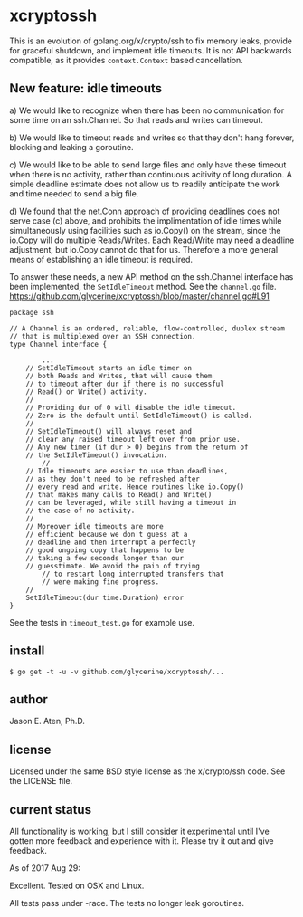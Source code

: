 # xcryptossh

This is an evolution of golang.org/x/crypto/ssh to fix memory leaks, provide for graceful shutdown, and implement idle timeouts. It is not API backwards compatible, as it provides `context.Context` based cancellation.

New feature: idle timeouts
--------------------------


a) We would like to recognize when there has been no communication for some time
   on an ssh.Channel. So that reads and writes can timeout.

b) We would like to timeout reads and writes so that they don't hang forever,
   blocking and leaking a goroutine.

c) We would like to be able to send large files and only have these timeout when
   there is no activity, rather than continuous acitivity of long duration.
   A simple deadline estimate does not allow us to readily anticipate the
   work and time needed to send a big file.

d) We found that the net.Conn approach of providing deadlines does not
   serve case (c) above, and prohibits the implimentation of idle
   times while simultaneously using facilities such as io.Copy() on
   the stream, since the io.Copy will do multiple Reads/Writes. Each
   Read/Write may need a deadline adjustment, but io.Copy cannot do
   that for us. Therefore a more general means of establishing an
   idle timeout is required.

To answer these needs, a new API method on the ssh.Channel interface has been implemented,
the `SetIdleTimeout` method. See the `channel.go` file. https://github.com/glycerine/xcryptossh/blob/master/channel.go#L91

~~~
package ssh

// A Channel is an ordered, reliable, flow-controlled, duplex stream
// that is multiplexed over an SSH connection.
type Channel interface {

        ...
	// SetIdleTimeout starts an idle timer on
	// both Reads and Writes, that will cause them
	// to timeout after dur if there is no successful
	// Read() or Write() activity.
	//
	// Providing dur of 0 will disable the idle timeout.
	// Zero is the default until SetIdleTimeout() is called.
	//
	// SetIdleTimeout() will always reset and
	// clear any raised timeout left over from prior use.
	// Any new timer (if dur > 0) begins from the return of
	// the SetIdleTimeout() invocation.
        //
	// Idle timeouts are easier to use than deadlines,
	// as they don't need to be refreshed after
	// every read and write. Hence routines like io.Copy()
	// that makes many calls to Read() and Write()
	// can be leveraged, while still having a timeout in
	// the case of no activity.
	//
	// Moreover idle timeouts are more
	// efficient because we don't guess at a
	// deadline and then interrupt a perfectly
	// good ongoing copy that happens to be
	// taking a few seconds longer than our
	// guesstimate. We avoid the pain of trying
        // to restart long interrupted transfers that
        // were making fine progress.
	//
	SetIdleTimeout(dur time.Duration) error
}
~~~

See the tests in `timeout_test.go` for example use.

## install

~~~
$ go get -t -u -v github.com/glycerine/xcryptossh/...
~~~

## author

Jason E. Aten, Ph.D.

## license

Licensed under the same BSD style license as the x/crypto/ssh code.
See the LICENSE file.

## current status

All functionality is working, but I still consider it experimental until
I've gotten more feedback and experience with it. Please try it out and
give feedback.

As of 2017 Aug 29:

Excellent. Tested on OSX and Linux.

All tests pass under -race. The tests no longer leak goroutines.


